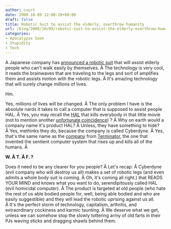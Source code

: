 ```yaml
---
author: court
date: 2008-10-09 12:00:28+00:00
draft: false
title: Robotic Suit to assist the elderly, overthrow humanity
url: /blog/2008/10/09/robotic-suit-to-assist-the-elderly-overthrow-humanity/
categories:
- Apocalypse Soon
- Stupidity
- Tech
---
```


A Japanese company has [announced a robotic suit](http://cnews.canoe.ca/CNEWS/World/2008/10/07/7001616-ap.html) that will assist elderly people who can't walk easily by themselves. Â The technology is very cool, it reads the brainwaves that are traveling to the legs and sort of amplifies them and assists motion with the robotic legs. Â It's amazing technology that will surely change millions of lives.

Hm.

Yes, millions of lives will be changed. Â The only problem I have is the absolute nards it takes to call a computer that is supposed to assist people HAL. Â Yes, you may recall the [HAL](http://en.wikipedia.org/wiki/HAL_9000) that kills everybody in that little movie (not to mention another [unfortunate coincidence](http://www.google.ca/url?q=/finance%3Fclient%3Dob%26q%3DNYSE:HAL&sa=X&oi=stock&ct=title&usg=AFQjCNFDFehKEO_4yNRBLs6BSepie6h85A)) ? Â Why on earth would a company name it's product HAL? Â Unless, they have something to hide? Â Yes, methinks they do, because the company is called Cyberdyne. Â Yes, that's the same name as the [company](http://en.wikipedia.org/wiki/Cyberdyne_Systems) from [Terminator](http://en.wikipedia.org/wiki/The_Terminator), the one that invented the sentient computer system that rises up and kills all of the humans. Â 

**W. Â T. Â F. ?**

Does it need to be any clearer for you people? Â Let's recap: Â Cyberdyne (evil company who will destroy us all) makes a set of robotic legs (and even admits a whole body suit is coming. Â Oh, it's coming all right.) that READS YOUR MIND and knows what you want to do, serendipitously called HAL (evil homicidal computer). Â The product is targeted at old people (who hate the rest of us able bodied people for, well, being able bodied and who are easily suggestible) and they will lead the robotic uprising against us all. Â It's the perfect storm of technology, capitalism, arthritis, and extraordinary cockiness and karmic taunting. Â We deserve what we get, unless we can somehow stop the slowly tottering army of old farts in their PJs waving sticks and dragging shawls behind them.
